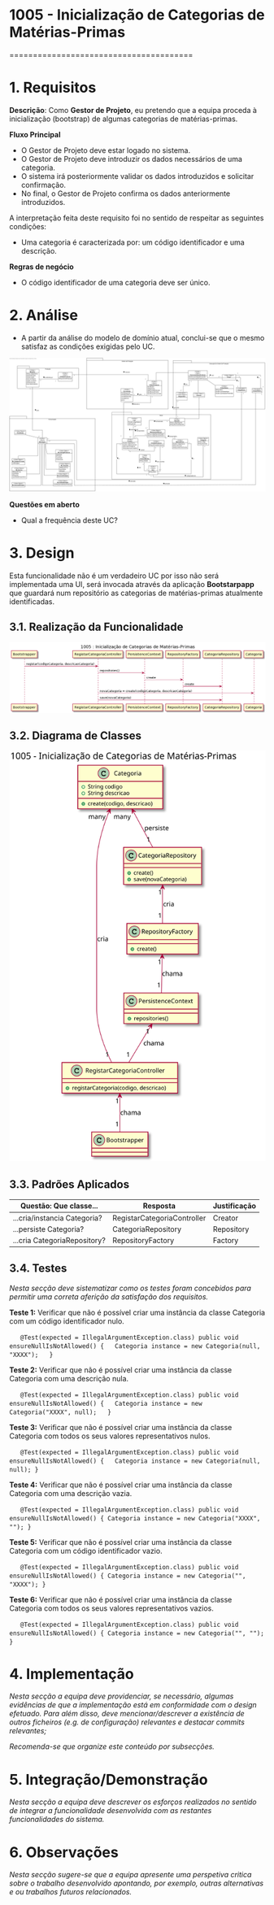 
# 1005 - Inicialização de Categorias de Matérias-Primas
=======================================


# 1. Requisitos

**Descrição**: Como **Gestor de Projeto**, eu pretendo que a equipa proceda à inicialização (bootstrap) de algumas categorias de matérias-primas.

**Fluxo Principal**
* O Gestor de Projeto deve estar logado no sistema.
* O Gestor de Projeto deve introduzir os dados necessários de uma categoria.
* O sistema irá posteriormente validar os dados introduzidos e solicitar confirmação.
* No final, o Gestor de Projeto confirma os dados anteriormente introduzidos.

A interpretação feita deste requisito foi no sentido de respeitar as seguintes condições:

* Uma categoria é caracterizada por: um código identificador e uma descrição.

**Regras de negócio**

* O código identificador de uma categoria deve ser único.

# 2. Análise

* A partir da análise do modelo de domínio atual, conclui-se que o mesmo satisfaz as condições exigidas pelo UC.

![ModeloDominio.png](../ModeloDominio.png)

**Questões em aberto**
* Qual a frequência deste UC?

# 3. Design

Esta funcionalidade não é um verdadeiro UC por isso não será implementada uma UI, será invocada através da aplicação **Bootstarpapp** que guardará num repositório as categorias de matérias-primas atualmente identificadas.

## 3.1. Realização da Funcionalidade

![1005 - Inicialização de Categorias de Matérias-Primas.png](1005%20-%20Inicialização%20de%20Categorias%20de%20Matérias-Primas.png)

## 3.2. Diagrama de Classes

![1005 - Inicialização de Categorias de Matérias-Primas_CD.svg](1005%20-%20Inicialização%20de%20Categorias%20de%20Matérias-Primas_CD.svg)

## 3.3. Padrões Aplicados

| **Questão: Que classe...**       | **Resposta**                       | **Justificação**                                         |
|----------------------------------|------------------------------------|----------------------------------------------------------|
| ...cria/instancia Categoria?     | RegistarCategoriaController        | Creator                                                  |
| ...persiste Categoria?           | CategoriaRepository                | Repository                                               |
| ...cria CategoriaRepository?     | RepositoryFactory                  | Factory                                                  |

## 3.4. Testes
*Nesta secção deve sistematizar como os testes foram concebidos para permitir uma correta aferição da satisfação dos requisitos.*

**Teste 1:** Verificar que não é possível criar uma instância da classe Categoria com um código identificador nulo.

`   @Test(expected = IllegalArgumentException.class)
      public void ensureNullIsNotAllowed() {  
      Categoria instance = new Categoria(null, "XXXX");  
   }`

**Teste 2:** Verificar que não é possível criar uma instância da classe Categoria com uma descrição nula.

`   @Test(expected = IllegalArgumentException.class)
      public void ensureNullIsNotAllowed() {  
      Categoria instance = new Categoria("XXXX", null);  
   }`

**Teste 3:** Verificar que não é possível criar uma instância da classe Categoria com todos os seus valores representativos nulos.

`   @Test(expected = IllegalArgumentException.class)
      public void ensureNullIsNotAllowed() {  
      Categoria instance = new Categoria(null, null);
   }`

**Teste 4:** Verificar que não é possível criar uma instância da classe Categoria com uma descrição vazia.

`   @Test(expected = IllegalArgumentException.class)
      public void ensureNullIsNotAllowed() {
      Categoria instance = new Categoria("XXXX", "");
   }`

**Teste 5:** Verificar que não é possível criar uma instância da classe Categoria com um código identificador vazio.

`   @Test(expected = IllegalArgumentException.class)
      public void ensureNullIsNotAllowed() {
      Categoria instance = new Categoria("", "XXXX");
   }`

**Teste 6:** Verificar que não é possível criar uma instância da classe Categoria com todos os seus valores representativos vazios.

`   @Test(expected = IllegalArgumentException.class)
      public void ensureNullIsNotAllowed() {
      Categoria instance = new Categoria("", "");
   }`

# 4. Implementação

*Nesta secção a equipa deve providenciar, se necessário, algumas evidências de que a implementação está em conformidade com o design efetuado. Para além disso, deve mencionar/descrever a existência de outros ficheiros (e.g. de configuração) relevantes e destacar commits relevantes;*

*Recomenda-se que organize este conteúdo por subsecções.*

# 5. Integração/Demonstração

*Nesta secção a equipa deve descrever os esforços realizados no sentido de integrar a funcionalidade desenvolvida com as restantes funcionalidades do sistema.*

# 6. Observações

*Nesta secção sugere-se que a equipa apresente uma perspetiva critica sobre o trabalho desenvolvido apontando, por exemplo, outras alternativas e ou trabalhos futuros relacionados.*